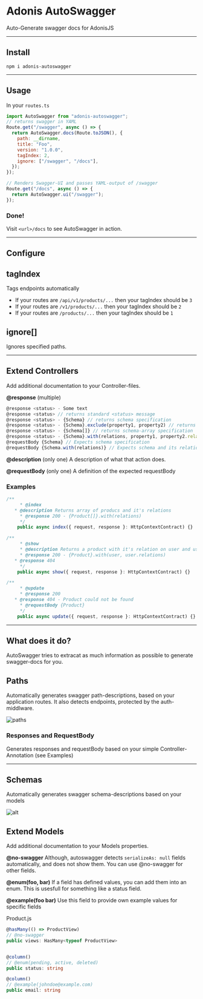 # Adonis AutoSwagger

Auto-Generate swagger docs for AdonisJS

---

## Install

`npm i adonis-autoswagger`

---

## Usage

In your `routes.ts`

```js
import AutoSwagger from "adonis-autoswagger";
// returns swagger in YAML
Route.get("/swagger", async () => {
  return AutoSwagger.docs(Route.toJSON(), {
    path: __dirname,
    title: "Foo",
    version: "1.0.0",
    tagIndex: 2,
    ignore: ["/swagger", "/docs"],
  });
});

// Renders Swagger-UI and passes YAML-output of /swagger
Route.get("/docs", async () => {
  return AutoSwagger.ui("/swagger");
});
```

### Done!

Visit `<url>/docs` to see AutoSwagger in action.

---

## Configure

## tagIndex

Tags endpoints automatically

- If your routes are `/api/v1/products/...` then your tagIndex should be `3`
- If your routes are `/v1/products/...` then your tagIndex should be `2`
- If your routes are `/products/...` then your tagIndex should be `1`

## ignore[]

Ignores specified paths.

---

## Extend Controllers

Add additional documentation to your Controller-files.

**@response** (multiple)

```ts
@response <status> - Some text
@response <status> // returns standard <status> message
@response <status> - {Schema} // returns schema specification
@response <status> - {Schema}.exclude(property1, property2) // returns schema specification
@response <status> - {Schema[]} // returns schema-array specification
@response <status> - {Schema}.with(relations, property1, property2.relations, property3.property4) // returns a schema and a defined relation
@requestBody {Schema} // Expects schema specification
@requestBody {Schema.with(relations)} // Expects schema and its relations
```

**@description** (only one)
A description of what that action does.

**@requestBody** (only one)
A definition of the expected requestBody

### **Examples**

```ts
/**
	 * @index
   * @description Returns array of producs and it's relations
	 * @response 200 - {Product[]}.with(relations)
	 */
	public async index({ request, response }: HttpContextContract) {}

/**
	 * @show
	 * @description Returns a product with it's relation on user and user relations
	 * @response 200 - {Product}.with(user, user.relations)
   * @response 404
	 */
	public async show({ request, response }: HttpContextContract) {}

/**
	 * @update
	 * @response 200
   * @response 404 - Product could not be found
	 * @requestBody {Product}
	 */
	public async update({ request, response }: HttpContextContract) {}

```

---

## What does it do?

AutoSwagger tries to extracat as much information as possible to generate swagger-docs for you.

## Paths

Automatically generates swagger path-descriptions, based on your application routes. It also detects endpoints, protected by the auth-middlware.

![paths](https://i.imgur.com/EnPw6xT.png)

### Responses and RequestBody

Generates responses and requestBody based on your simple Controller-Annotation (see Examples)

---

## Schemas

Automatically generates swagger schema-descriptions based on your models

![alt](https://i.imgur.com/FEdLplp.png)

## Extend Models

Add additional documentation to your Models properties.

**@no-swagger**
Although, autoswagger detects `serializeAs: null` fields automatically, and does not show them. You can use @no-swagger for other fields.

**@enum(foo, bar)**
If a field has defined values, you can add them into an enum. This is usesfull for something like a status field.

**@example(foo bar)**
Use this field to provide own example values for specific fields

Product.js

```ts
@hasMany(() => ProductView)
// @no-swagger
public views: HasMany<typeof ProductView>


@column()
// @enum(pending, active, deleted)
public status: string

@column()
// @example(johndoe@example.com)
public email: string
```
